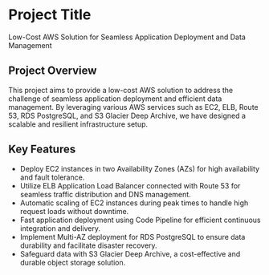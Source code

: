 # Project Title

Low-Cost AWS Solution for Seamless Application Deployment and Data Management

## Project Overview

This project aims to provide a low-cost AWS solution to address the challenge of seamless application deployment and efficient data management. By leveraging various AWS services such as EC2, ELB, Route 53, RDS PostgreSQL, and S3 Glacier Deep Archive, we have designed a scalable and resilient infrastructure setup.

## Key Features

- Deploy EC2 instances in two Availability Zones (AZs) for high availability and fault tolerance.
- Utilize ELB Application Load Balancer connected with Route 53 for seamless traffic distribution and DNS management.
- Automatic scaling of EC2 instances during peak times to handle high request loads without downtime.
- Fast application deployment using Code Pipeline for efficient continuous integration and delivery.
- Implement Multi-AZ deployment for RDS PostgreSQL to ensure data durability and facilitate disaster recovery.
- Safeguard data with S3 Glacier Deep Archive, a cost-effective and durable object storage solution.
